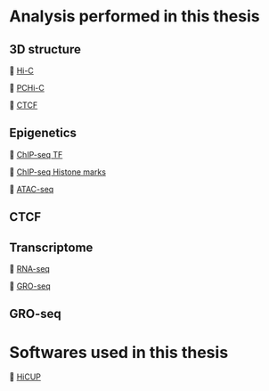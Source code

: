 # Analysis performed in this thesis

## 3D structure

:open_file_folder: [Hi-C](HiC)

:open_file_folder: [PCHi-C](PCHiC)

:open_file_folder: [CTCF](#CTCF)

## Epigenetics

:open_file_folder: [ChIP-seq TF](#p53-ChIPseq)

:open_file_folder: [ChIP-seq Histone marks](MonicaCabreraP/ChIPseq_Explained)

:open_file_folder: [ATAC-seq](MonicaCabreraP/ATACseq_Explained)

## CTCF


## Transcriptome

:open_file_folder: [RNA-seq](MonicaCabreraP/RNAseq_Explained)

:open_file_folder: [GRO-seq](#GRO-seq)

## GRO-seq

# Softwares used in this thesis

:open_file_folder: [HiCUP](Softwares/HiCUP)

